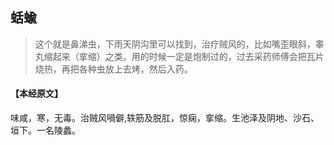 ## 蛞蝓

> 这个就是鼻涕虫，下雨天阴沟里可以找到，治疗贼风的，比如嘴歪眼斜，睾丸缩起来（挛缩）之类。用的时候一定是炮制过的，过去采药师傅会把瓦片烧热，再把各种虫放上去烤，然后入药。

#### 【本经原文】
味咸，寒，无毒。治贼风喎僻,轶筋及脱肛，惊痫，挛缩。生池泽及阴地、沙石、垣下。一名陵蠡。